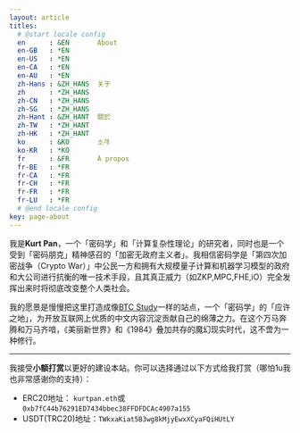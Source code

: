 ```yaml
---
layout: article
titles:
  # @start locale config
  en      : &EN       About
  en-GB   : *EN
  en-US   : *EN
  en-CA   : *EN
  en-AU   : *EN
  zh-Hans : &ZH_HANS  关于
  zh      : *ZH_HANS
  zh-CN   : *ZH_HANS
  zh-SG   : *ZH_HANS
  zh-Hant : &ZH_HANT  關於
  zh-TW   : *ZH_HANT
  zh-HK   : *ZH_HANT
  ko      : &KO       소개
  ko-KR   : *KO
  fr      : &FR       À propos
  fr-BE   : *FR
  fr-CA   : *FR
  fr-CH   : *FR
  fr-FR   : *FR
  fr-LU   : *FR
  # @end locale config
key: page-about
---
```



我是**Kurt Pan**，一个「密码学」和「计算复杂性理论」的研究者，同时也是一个受到「密码朋克」精神感召的「加密无政府主义者」。我相信密码学是「第四次加密战争（Crypto War）」中公民一方和拥有大规模量子计算和机器学习模型的政府和大公司进行抗衡的唯一技术手段，且其真正威力（如ZKP,MPC,FHE,iO）完全发挥出来时将彻底改变整个人类社会。

我的愿景是慢慢把这里打造成像[BTC Study](https://www.btcstudy.org/)一样的站点，一个「密码学」的「应许之地」，为开放互联网上优质的中文内容沉淀贡献自己的绵薄之力。在这个万马奔腾和万马齐喑，《美丽新世界》和《1984》叠加共存的魔幻现实时代，这不啻为一种修行。

---

我接受**小额打赏**以更好的建设本站。你可以选择通过以下方式给我打赏（哪怕1u我也非常感谢你的支持）：

- ERC20地址： `kurtpan.eth`或`0xb7fC44b76291ED7434bbec38FFDFDCAc4907a155`
- USDT(TRC20)地址：`TWkxaKiat5B3wg8kMjyEwxXCyaFQiHUtLY`

